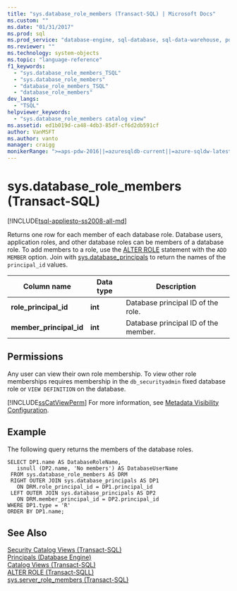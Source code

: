 ```yaml
---
title: "sys.database_role_members (Transact-SQL) | Microsoft Docs"
ms.custom: ""
ms.date: "01/31/2017"
ms.prod: sql
ms.prod_service: "database-engine, sql-database, sql-data-warehouse, pdw"
ms.reviewer: ""
ms.technology: system-objects
ms.topic: "language-reference"
f1_keywords: 
  - "sys.database_role_members_TSQL"
  - "sys.database_role_members"
  - "database_role_members_TSQL"
  - "database_role_members"
dev_langs: 
  - "TSQL"
helpviewer_keywords: 
  - "sys.database_role_members catalog view"
ms.assetid: ed1b019d-ca48-4db3-85df-cf6d2db591cf
author: VanMSFT
ms.author: vanto
manager: craigg
monikerRange: ">=aps-pdw-2016||=azuresqldb-current||=azure-sqldw-latest||>=sql-server-2016||=sqlallproducts-allversions||>=sql-server-linux-2017||=azuresqldb-mi-current"
---
```

# sys.database_role_members (Transact-SQL)
[!INCLUDE[tsql-appliesto-ss2008-all-md](../../includes/tsql-appliesto-ss2008-all-md.md)]

  Returns one row for each member of each database role.  Database users, application roles, and other database roles can be members of a database role. To add members to a role, use the [ALTER ROLE](../../t-sql/statements/alter-role-transact-sql.md) statement with the `ADD MEMBER` option. Join with [sys.database_principals](../../relational-databases/system-catalog-views/sys-database-principals-transact-sql.md) to return the names of the `principal_id` values.
  
|Column name|Data type|Description|  
|-----------------|---------------|-----------------|  
|**role_principal_id**|**int**|Database principal ID of the role.|  
|**member_principal_id**|**int**|Database principal ID of the member.|  
  
## Permissions  
 Any user can view their own role membership. To view other role memberships requires membership in the `db_securityadmin` fixed database role or `VIEW DEFINITION` on the database.  
  
 [!INCLUDE[ssCatViewPerm](../../includes/sscatviewperm-md.md)] For more information, see [Metadata Visibility Configuration](../../relational-databases/security/metadata-visibility-configuration.md).  
  
## Example  
 The following query returns the members of the database roles.  
  
```  
SELECT DP1.name AS DatabaseRoleName,   
   isnull (DP2.name, 'No members') AS DatabaseUserName   
 FROM sys.database_role_members AS DRM  
 RIGHT OUTER JOIN sys.database_principals AS DP1  
   ON DRM.role_principal_id = DP1.principal_id  
 LEFT OUTER JOIN sys.database_principals AS DP2  
   ON DRM.member_principal_id = DP2.principal_id  
WHERE DP1.type = 'R'
ORDER BY DP1.name;  
```  
  
## See Also  
 [Security Catalog Views &#40;Transact-SQL&#41;](../../relational-databases/system-catalog-views/security-catalog-views-transact-sql.md)   
 [Principals &#40;Database Engine&#41;](../../relational-databases/security/authentication-access/principals-database-engine.md)   
 [Catalog Views &#40;Transact-SQL&#41;](../../relational-databases/system-catalog-views/catalog-views-transact-sql.md)  
[ALTER ROLE (Transact-SQLL)](../../t-sql/statements/alter-role-transact-sql.md)      
[sys.server_role_members (Transact-SQL)](../../relational-databases/system-catalog-views/sys-server-role-members-transact-sql.md)   
  


